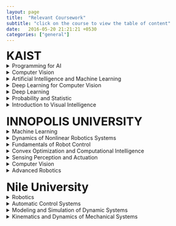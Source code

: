 ```yaml
---
layout: page
title:  "Relevant Coursework"
subtitle: "click on the course to view the table of content"
date:   2016-05-20 21:21:21 +0530
categories: ["general"]
---
```



<div id="describe-text">
<strong style="font-size:30px"> KAIST </strong>

<details style="button">
  <summary>Programming for AI</summary>
  <p align="left">
  <br><b>Instructor:</b>
  <br>Prof. Edward Choi,
  <br>Graduate School of AI, (ex. Google Health Research, ex. intern Google Research, ex. internt DeepMind, etc.)
  <br>
  <br><b>Course Structure:</b>
  <br> - Weekly coding practice session (implementing all the topics covered in the lectures)
  <br> - 2 Projects
  <br>
  <br><b>Lectures:</b>
  <br> - Intro + Numpy
  <br> - Basic Machine Learning + Scikit-learn
  <br> - PyTorch Intro + Logistic Regression + Multi-layer Perceptron
  <br> - Autoencoders (& Denoising Autoencoders)
  <br> - Variational Autoencoders
  <br> - Generative Adversarial Networks
  <br> - Convolutional Neural Networks
  <br> - Word2Vec + Subword Encoding
  <br> - Recurrent Neural Networks & Sequence-to-Sequence
  <br> - Transformers
  <br> - BERT (& GPT)
  <br> - Image-Text Multimodal Learning
  <br> - Deep Diffusion Probabilistic Model
  <br> - Graph Neural Networks
  </p>
</details>

<details style="button">
  <summary>Computer Vision</summary>
  <p align="left">
  <br><b>Instructor:</b>
  <br>Prof. Seunghoon Hong,
  <br>School of Computing, (ex Google Brain)
  <br>
  <br><b>Course Structure:</b>
  <br> - Coding assignments
  <br> - Paper presentation
  <br> - 40 Quizzes, each quiz is for one paper related to CVML
  <br>
  <br><b>Lectures:</b>
  <br> - Filters and detectors
  <br> - Blob detection and SIFT
  <br> - Image representation using local feature
  <br> - Support Vector Machine for classification
  <br> - Neural Networks
  <br> - Backpropagation
  <br> - Convolutional Neural Networks (CNN)
  <br> - Pytorch tutorial
  <br> - Semantic segmentation using CNNs
  <br> - Object detection and deformable part model
  <br> - CNNs for object detection
  <br> - CNNs for pose estimation
  <br> - Motion and optical flow
  <br> - Visual object tracking
  <br> - CNNs for object tracking
  <br> - CNNs for action recognition
  <br> - Attention in Vision
  </p>
</details>

<details style="button">
  <summary>Artificial Intelligence and Machine Learning</summary>
  <p align="left">
  <br><b>Instructor:</b>
  <br>Prof. Tae-Kyun Kim,
  <br>School of Computing, (PhD from Cambridge, he is also affiliated with Imperial College London besides KAIST)
  <br>
  <br><b>Course Structure:</b>
  <br> - 2 paper review presentation
  <br> - 5 paper reviews (critique, similar to OpenReview)
  <br> - Project (involves writing a paper)
  <br>
  <br><b>Lectures:</b>
  <br> - Deep Learning (CNNs, optimization, batch normalization, dropout, ...)
  <br> - DNN architectures (ResNet, MobileNets, Knowledge distillation, ...)
  <br> - Benchmarks
  <br> - Advanced topics in DL (Bayesian CNNs, epistemic vs aleatoric uncertainty, graph CNNs, ...)
  <br> - GANs
  <br> - Reinforcement Learning
  <br> - DL for computer vision
  </p>
</details>

<details style="button">
    <summary>Deep Learning for Computer Vision</summary>
    <p align="left">
	<br><b>Instructor:</b>
	<br>Prof. Jaegul Choo
  <br>Graduate School of AI, (ex Georgia Tech)
	<br>
	<br><b>Course Structure:</b>
	<br> - Term Project
	<br> - Weekly paper review with summary and critique
	<br> - In-class quizzes every lecture
	<br>
	<br><b>Lectures:</b>
	<br> - Introduction to computer vision
	<br> - Convolutional neural networks and image classification
	<br> - Image captioning (Show, attend, and tell) & Object Detection (Fast R-CNN, Faster R-CNN, YOLO, SSD, ...)
	<br> - Semantic segmentation and instance segmentation (DeepLab and its variant models)
	<br> - Image generation (Basics of GANs, DCGAN, PGGAN, StyleGAN, VAE, PixelRNN, PixelCNN, ...)
	<br> - Image-to-image translation (Pix2Pix, CycleGAN, StarGAN, MUNIT, DRIT, ...)
	<br> - Self-supervised representation learning (MoCo, SimCLR, ...)
	<br> - Domain adaptation, meta-learning, few-shot learning, zero-shot learning (DANN, MAML, ...)
	<br> - 3D vision (Point clouds, 3D reconstruction)
	<br> - Multi-modal learning (CLIP, Dall-E, ...)
	<br> - Model interpretability (CAM, GradCAM, LIME, ...)
	<br> - User-interactive generative models (Interactive colorization, Interactive instance segmentation, GANDissect, ...)
	<br> - Data augmentation techniques (MixUp, CutOut, CutMix, ...)
	</p>
</details>

<details style="button">
  <summary>Deep Learning</summary>
  <p align="left">
  <br><b>Instructor:</b>
  <br>Prof. Jaesik Choi, (PhD from Illinois at Urbana-Champaign)
  <br>Graduate School of AI
  <br>
  <br><b>Course Structure:</b>
  <br> - 2 programming assignments
  <br> - 2 source code reviews
  <br> - 2 source code implementations from scratch
  <br> - 1 paper/source code presentation
  <br> - 6 one-page paper reviews
  <br> - 1 term project
  <br>
  <br><b>Lectures:</b>
  <br> - Regularization for Deep Learning
  <br> - Optimization for Training Deep Models
  <br> - Practical Methodology
  <br> - Autoencoders
  <br> - Representation Learning
  <br> - Deep Generative Models
  <br> - Convolutional Neural Networks
  <br> - Recurrent Neural Networks
  <br> - Recurrent Neural Networks
  <br> - Autoenccoders & Variational Autoencoders
  <br> - Generative Adversarial Networks
  <br> - Generative Adversarial Networks
  </p>
</details>

<details style="button">
  <summary>Probability and Statistic</summary>
  <p align="left">
  <br><b>Instructor:</b>
  <br>Prof. Sung-Ho Kim, (PhD from Carnegie Mellon University)
  <br>Dept of Mathematical Sciences
  <br>
  <br><b>Lectures:</b>
  <br> - Probability Theory
  <br> - Random Variables
  <br> - Discrete Probability
  <br> - Continuous Probability
  <br> - The Normal Distribution
  <br> - Descriptive Statistics
  <br> - Statistical Estimation and Sampling Distributions
  <br> - Inference on a Population Mean
  <br> - Comparing Two Population Means
  <br> - Discrete Data Analysis
  <br> - The Analysis of Variance
  <br> - Simple Linear Regression and Correlation
  <br> - Simple Linear Regression and Correlation
  <br> - Simple Linear Regression and Correlation
  </p>
</details>

<details style="button">
  <summary>Introduction to Visual Intelligence</summary>
  <p align="left">
  <br><b>Instructor:</b>
  <br>Prof. Kuk-Jin Yoon,
  <br>Dept of Mechanical Engineering, (Postdoc INRIA)
  <br>
  <br><b>Course Structure:</b>
  <br> - Coding assignments
  <br> - Project
  <br>
  <br><b>Lectures:</b>
  <br> - Introduction to Visual Intelligence
  <br> - Geometric Vision: Image Formation Model 
  <br> - Geometric Vision: Single-view, Geometry and Camera Calibration 
  Geometry 
  <br> - Geometric Vision: Multiple-view
  <br> - Geometric Vision: Image Matching and Stitching 
  <br> - Machine Learning and Deep Learning, Basics for Computer Vision 
  <br> - 3D: Stereo 
  <br> - Motion: Optical Flow
  <br> - 3D + Motion: Visual Odometry and SLAM
  <br> - Recognition: Image Features
  <br> - Recognition: Object Detection
  <br> - Object + Motion: Object Tracking
  <br> - Photometric Vision: Light and Color
  </p>
</details>
</div>

<br>
<div id="describe-text">
	<strong style="font-size:30px"> INNOPOLIS UNIVERSITY </strong>

  <details style="button">
    <summary>Machine Learning</summary>
    <p align="left">
    <br><b>Instructor:</b>
    <br>Prof. Adil Mehmood Khan
    <br>Faculty of Computer Science and Engineering (Head of Lab of Machine Learning and Knowledge Representation at Innopolis University)
    <br>
    <br><b>Course Structure:</b>
    <br> - Assignments
    <br> - Participation (in-class quizzes to chosen students)
    <br> - Deep learing competition
    </br>
    <br><b>Lectures:</b>
    <br> - Bais-Variance Tradeoff
    <br> - Linear Regression
    <br> - Gradient descent, classification, logistic regression and confusion matrix
    <br> - Bayes classifier, Naive bayes classifier, KNN classifier, regularization and cross validation
    <br> - Separating hyperplanes, maximal margin classifier and SVM
    <br> - PCA
    <br> - Artificial neural networks and backpropagation
    <br> - CNNs
    <br> - Dropout, batch normalization, early stopping, transfer learning, data augmentation, etc.
    <br> - Decision trees
    <br> - Tree pruning, ensemble learning (bagging and boosting)
    <br> - Unsupervised learning, clustering, k-means clustering, k-means++, DBSCAN and hierarchical clustering
    </p>
  </details>

  <details style="button">
    <summary>Dynamics of Nonlinear Robotics Systems</summary>
    <p align="left">
    <br><b>Instructor:</b>
    <br>Prof. Alexandr Klimchik
    <br>Professor in Robotics (University of Lincoln)
    <br>
    <br><b>Course Structure:</b>
    <br> - Coding practice sessions
    <br> - Coding Assignments
    <br> - Coding Exams
    </br>
    <br><b>Lectures:</b>
    <br> - Intro to robotics, drones and self-driving cars
    <br> - Tutorial on ROS
    <br> - Rigid body, homogeneous transformation and direct kinematics
    <br> - Inverse kinematics
    <br> - Differential kinematics
    <br> - Geometric calibration
    <br> - Trajectory planning
    <br> - Dynamics of rigid body and robotic manipulator
    <br> - Dynamics: Lagrange and Newton-Euler formulation
    </p>
  </details>

  <details style="button">
    <summary>Fundamentals of Robot Control</summary>
    <p align="left">
    <br><b>Instructor:</b>
    <br>Prof. Igor Gaponov
    <br>University College London
    <br>
    <br><b>Course Structure:</b>
    <br> - Lectures
    <br> - Practice coding sessions
    <br> - Project
    <br> - Quizzes
    </br>
    <br><b>Lectures:</b>
    <br> - Linear control (PD, PID)
    <br> - Feedback linearization
    <br> - Inverse dynamics
    <br> - Robust control
    </p>
  </details>

  <details style="button">
    <summary>Convex Optimization and Computational Intelligence</summary>
    <p align="left">
    <br><b>Instructor:</b>
    <br>Prof. Sergei Savin
    <br>Center for Technologies in Robotics and Mechatronics Components
    <br>
    <br><b>Course Structure:</b>
    <br> - Lectures
    <br> - Project
    <br> - Assignments
    <br> - Exam
    <br>
    <br><b>Lectures:</b>
    <br> - Null space, row space, projectors
    <br> - Column space, left null space, control applications
    <br> - Least squares and quadratic programming
    <br> - Domain, convex domains
    <br> - Linear inequality representation of convex domains
    <br> - Linear programming
    <br> - Quadratically constrained quadratic programming and second-order cone programming
    <br> - Semindefinite programming
    <br> - Mixed integer convex programming
    <br> - Barrier functions
    <br> - Minimax
    </p>
  </details>

  <details style="button">
    <summary>Sensing Perception and Actuation</summary>
    <p align="left">
    <br><b>Instructor:</b>
    <br>Prof. Ilya Afanasyev
    <br>Kazan Federal University (Intelligent Robotics Dep.)
    <br>
    <br><b>Course Structure:</b>
    <br> - Lectures
    <br> - Coding Assignments
    <br> - Quizzes
    <br>
    <br><b>Lectures:</b>
    <br> - Intro to Sensors and Sensing
    <br> - Measurements & Error Analysis
    <br> - Filtering, Kalman Filter
    <br> - Image sensors
    <br> - Camera calibration
    <br> - Stereo vision
    <br> - Depth camera, MS Kinect
    <br> - Sensor fusion. Multisensory systems
    <br> - LIDAR & SONAR
    <br> - Inertial sensors
    <br> - GPS
    <br> - Internal sensors
    <br> - Actuators, MEMS and Smart Sensors
    </p>
  </details>

  <details style="button">
    <summary>Computer Vision</summary>
    <p align="left">
    <br><b>Instructor:</b>
    <br>Prof. Muhammad Fahim
    <br>Queen's University Belfast
    <br>
    <br><b>Course Structure:</b>
    <br> - Practice sessions
    <br> - Coding Exam
    <br> - Assignments
    <br> - Project
    <br>
    <br><b>Lectures:</b>
    <br> - Image Filtering
    <br> - Binary Vision
    <br> - Object Detection
    <br> - Image Features
    <br> - YOLO Algorithm
    <br> - GAN
    <br> - Face Detection and Recognition (Viola Jones)
    <br> - Hough Transform
    <br> - Semantic Segmentation
    <br> - Video Tracking
    </p>
  </details>

  <details style="button">
    <summary>Advanced Robotics</summary>
    <p align="left">
    <br><b>Instructor:</b>
    <br>Prof. Alexandr Klimchik
    <br>Professor in Robotics (University of Lincoln)
    <br>
    <br><b>Course Structure:</b>
    <br> - Assignments
    <br> - Coding quizzes
    <br> - Coding midterm
    <br> - Coding final exam
    <br> - 
    <br>
    <br><b>Lectures:</b>
    <br> - Finite element analysis
    <br> - Elastostatic Calibration: MSA
    <br> - Elastostatic modelling: Virtual Joint Modelling
    <br> - Robot Calibration: Advanced robot Calibration, dynamic calibration
    <br> - Design of experiments
    <br> - Kinematically redundant manipulators
    <br> - Parallel robots
    <br> - Cable-driven Robots
    <br> - Screw Theory
    <br> - PoE
    </p>    
  </details>
</div>
<br>

<div id="describe-text">
	<strong style="font-size:30px"> Nile University </strong>

  <details style="button">
    <summary>Robotics</summary>
  </details>

  <details style="button">
    <summary>Automatic Control Systems</summary>
  </details>

  <details style="button">
    <summary>Modeling and Simulation of Dynamic Systems</summary>
  </details>

  <details style="button">
    <summary>Kinematics and Dynamics of Mechanical Systems</summary>
  </details>

</div>